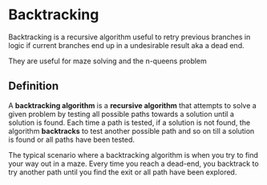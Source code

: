 # Backtracking

Backtracking is a recursive algorithm useful to retry previous branches in logic if current branches end up in a undesirable result aka a dead end.

They are useful for maze solving and the n-queens problem

## Definition
  
A **backtracking algorithm** is a **recursive algorithm** that attempts to solve a given problem by testing all possible paths towards a solution until a solution is found. Each time a path is tested, if a solution is not found, the algorithm **backtracks** to test another possible path and so on till a solution is found or all paths have been tested.

The typical scenario where a backtracking algorithm is when you try to find your way out in a maze. Every time you reach a dead-end, you backtrack to try another path until you find the exit or all path have been explored.

